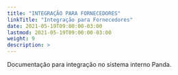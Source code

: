 ```yaml
---
title: "INTEGRAÇÃO PARA FORNECEDORES"
linkTitle: "Integração para Fornecedores"
date: 2021-05-19T09:00:00-03:00
lastmod: 2021-05-19T09:00:00-03:00
weight: 9
description: >
---
```



Documentação para integração no sistema interno Panda.